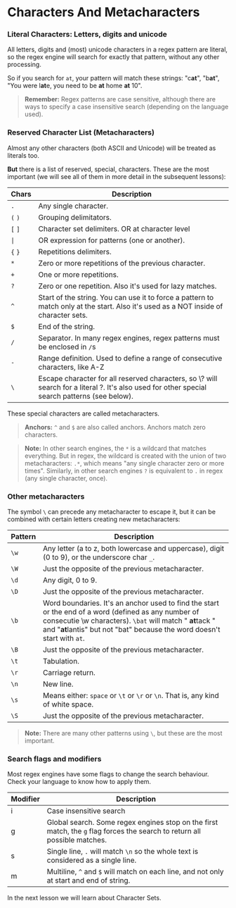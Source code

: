 # Characters And Metacharacters

### Literal Characters: Letters, digits and unicode
All letters, digits and (most) unicode characters in a regex pattern are literal, so the regex engine will search for exactly that pattern, without any other processing.

So if you search for `at`, your pattern will match these strings: "c**at**", "b**at**", "You were l**at**e, you need to be **at** home **at** 10".

>**Remember:** Regex patterns are case sensitive, although there are ways to specify a case insensitive search (depending on the language used).

### Reserved Character List (Metacharacters)

Almost any other characters (both ASCII and Unicode) will be treated as literals too.

**But** there is a list of reserved, special, characters.
These are the most important (we will see all of them in more detail in the subsequent lessons):

| Chars | Description |
| ------ | ------ |
| `.` | Any single character. |
| `(` `)` | Grouping delimitators. |
| `[` `]` | Character set delimiters. OR at character level |
| <code>&#124;</code> | OR expression for patterns (one or another). |
| `{` `}` | Repetitions delimiters. |
| `*` | Zero or more repetitions of the previous character. |
| `+` | One or more repetitions. |
| `?` | Zero or one repetition. Also it's used for lazy matches. |
| `^` | Start of the string. You can use it to force a pattern to match only at the start. Also it's used as a NOT inside of character sets. |
| `$` | End of the string. |
| `/` | Separator. In many regex engines, regex patterns must be enclosed in `/`s |
| `-` | Range definition. Used to define a range of consecutive characters, like A-Z |
| `\` | Escape character for all reserved characters, so \\? will search for a literal ?. It's also used for other special search patterns (see below).  |

These special characters are called metacharacters.
>**Anchors:** `^` and `$` are also called anchors. Anchors match zero characters.

>**Note:** In other search engines, the `*` is a wildcard that matches everything. But in regex, the wildcard is created with the union of two metacharacters: `.*`, which means "any single character zero or more times". Similarly, in other search engines `?` is equivalent to `.` in regex (any single character, once).


### Other metacharacters
The symbol `\` can precede any metacharacter to escape it, but it can be combined with certain letters creating new metacharacters:

| Pattern | Description |
| ------ | ------ |
| `\w` | Any letter (a to z, both lowercase and uppercase), digit (0 to 9), or the underscore char `_`. |
| `\W` | Just the opposite of the previous metacharacter. |
| `\d` | Any digit, 0 to 9. |
| `\D` | Just the opposite of the previous metacharacter. |
| `\b` | Word boundaries. It's an anchor used to find the start or the end of a word (defined as any number of consecutie \w characters). `\bat` will match " **at**tack " and "**at**lantis" but not "bat" because the word doesn't start with `at`. |
| `\B` | Just the opposite of the previous metacharacter. |
| `\t` | Tabulation. |
| `\r` | Carriage return. |
| `\n` | New line. |
| `\s` | Means either: `space` or `\t` or `\r` or `\n`. That is, any kind of white space. |
| `\S` | Just the opposite of the previous metacharacter. |

>**Note:** There are many other patterns using `\`, but these are the most important.

### Search flags and modifiers
Most regex engines have some flags to change the search behaviour.
Check your language to know how to apply them.

| Modifier | Description |
| --- | ------ |
| i | Case insensitive search |
| g | Global search. Some regex engines stop on the first match, the `g` flag forces the search to return all possible matches. |
| s | Single line, `.` will match `\n` so the whole text is considered as a single line.  |
| m | Multiline, `^` and `$` will match on each line, and not only at start and end of string.  |

In the next lesson we will learn about Character Sets.
